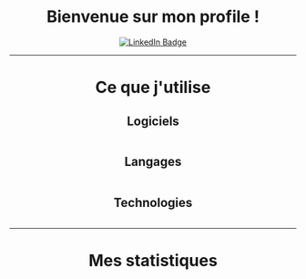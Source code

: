 <div id="header" align="center">
  <h1>Bienvenue sur mon profile !</h1>
</div>
<div id="header" align="center">
  <a href="https://www.linkedin.com/in/gauthier-joly/">
    <img src="https://img.shields.io/badge/LinkedIn-blue?style=for-the-badge&logo=linkedin&logoColor=white" alt="LinkedIn Badge"/>
  </a>
</div>
<div id="header" align="center">
  <img src="https://komarev.com/ghpvc/?username=GauthierJoly&style=flat-square&color=blue" alt=""/>
</div>

---

<div id="header" align="center">
  <h1>Ce que j'utilise</h1>
</div>
<div id="header" align="center">
  <h2>Logiciels</h2>
  <img src="https://skillicons.dev/icons?i=idea,vscode,visualstudio,git,github" alt=""/>
</div>
<div id="header" align="center">
  <h2>Langages</h2>
  <img src="https://skillicons.dev/icons?i=js,ts,lua,cs,rust,java" alt=""/>
</div>
<div id="header" align="center">
  <h2>Technologies</h2>
  <img src="https://skillicons.dev/icons?i=vue,tailwind,mongodb,postgres,redis" alt=""/>
</div>

---

<div id="header" align="center">
  <h1>Mes statistiques</h1>
</div>
<div id="header" align="center">
  <img src="https://github-readme-stats.vercel.app/api?username=GauthierJoly&show_icons=true&theme=radical" alt="" />
</div>
<div id="header" align="center">
  <img src="https://github-readme-stats.vercel.app/api/top-langs/?username=GauthierJoly&layout=compact&show_icons=true&theme=radical" alt="" />
</div>
<div id="header" align="center">
  <img src="https://github.com/thepiyushmalhotra/thepiyushmalhotra/blob/output/github-contribution-grid-snake.svg" alt="" />
</div>
